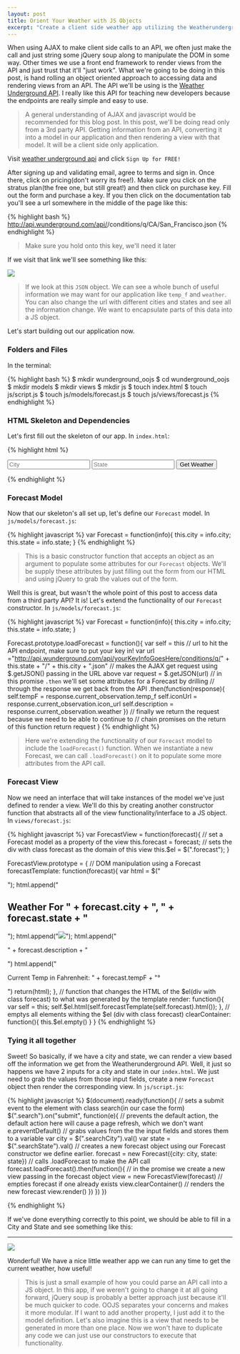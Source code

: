 ```yaml
---
layout: post
title: Orient Your Weather with JS Objects
excerpt: "Create a client side weather app utilizing the Weatherunderground API that implements an OOJS stucture"
---
```


When using AJAX to make client side calls to an API, we often just make the call and just string some jQuery soup along to manipulate the DOM in some way. Other times we use a front end framework to render views from the API and just trust that it'll "just work". What we're going to be doing in this post, is hand rolling an object oriented approach to accessing data and rendering views from an API. The API we'll be using is the [Weather Underground API](http://www.wunderground.com/weather/api/). I really like this API for teaching new developers because the endpoints are really simple and easy to use.

> A general understanding of AJAX and javascript would be recommended for this blog post. In this post, we'll be doing read only from a 3rd party API. Getting information from an API, converting it into a model in our application and then rendering a view with that model. It will be a client side only application.

Visit [weather underground api](http://www.wunderground.com/weather/api/?MR=1) and click `Sign Up for FREE!`

After signing up and validating email, agree to terms and sign in. Once there, click on pricing(don't worry its free!). Make sure you click on the stratus plan(the free one, but still great!) and then click on purchase key. Fill out the form and purchase a key. If you then click on the documentation tab you'll see a url somewhere in the middle of the page like this:

{% highlight bash %}
http://api.wunderground.com/api/<your key here>/conditions/q/CA/San_Francisco.json
{% endhighlight %}

> Make sure you hold onto this key, we'll need it later

If we visit that link we'll see something like this:

<img src="/images/weatherjson.png">

> If we look at this `JSON` object. We can see a whole bunch of useful information we may want for our application like `temp_f` and `weather`. You can also change the url with different cities and states and see all the information change. We want to encapsulate parts of this data into a JS object.

Let's start building out our application now.

### Folders and Files
In the terminal:

{% highlight bash %}
$ mkdir wunderground_oojs
$ cd wunderground_oojs
$ mkdir models
$ mkdir views
$ mkdir js
$ touch index.html
$ touch js/script.js
$ touch js/models/forecast.js
$ touch js/views/forecast.js
{% endhighlight %}

### HTML Skeleton and Dependencies
Let's first fill out the skeleton of our app. In `index.html`:

{% highlight html %}
<!DOCTYPE html>
<html lang="en">
<head>
  <meta charset="UTF-8">
  <title>Weather.ly</title>
  <!-- load jquery dependency and all other script files in this app -->
  <script src="https://code.jquery.com/jquery-2.1.4.js"></script>
  <script src="js/models/forecast.js"></script>
  <script src="js/views/forecast.js"></script>
  <script src="js/script.js"></script>
</head>
<body>
  <!-- form containing 2 inputs to get a city and state, as well as submit button -->
  <form class="search">
    <input class="searchCity" type="text" name ="city" placeholder="City">
    <input class="searchState" type="text" name ="state" placeholder="State">
    <input type="submit" value="Get Weather">
  </form>
  <!-- empty div that will contain our forecast -->
  <div class="forecast">
  </div>
</body>
</html>
{% endhighlight %}

### Forecast Model
Now that our skeleton's all set up, let's define our `Forecast` model. In `js/models/forecast.js`:

{% highlight javascript %}
var Forecast = function(info){
  this.city = info.city;
  this.state = info.state;
}
{% endhighlight %}

> This is a basic constructor function that accepts an object as an argument to populate some attributes for our `Forecast` objects. We'll be supply these attributes by just filling out the form from our HTML and using jQuery to grab the values out of the form.

Well this is great, but wasn't the whole point of this post to access data from a third party API? It is! Let's extend the functionality of our `Forecast` constructor. In `js/models/forecast.js`:

{% highlight javascript %}
var Forecast = function(info){
  this.city = info.city;
  this.state = info.state;
}

Forecast.prototype.loadForecast = function(){
  var self = this
  // url to hit the API endpoint, make sure to put your key in!
  var url ="http://api.wunderground.com/api/yourKeyInfoGoesHere/conditions/q/" + this.state + "/" + this.city + ".json"
  // makes the AJAX get request using $.getJSON() passing in the URL above
  var request = $.getJSON(url)
  // in this promise `.then` we'll set some attributes for a Forecast by drilling
  //  through the response we get back from the API
  .then(function(response){
    self.tempF = response.current_observation.temp_f
    self.iconUrl = response.current_observation.icon_url
    self.description = response.current_observation.weather
  })
  // finally we return the request because we need to be able to continue to
  // chain promises on the return of this function
  return request
}
{% endhighlight %}

> Here we're extending the functionality of our `Forecast` model to include the `loadForecast()` function. When we instantiate a new Forecast, we can call `.loadForecast()` on it to populate some more attributes from the API call.

### Forecast View

Now we need an interface that will take instances of the model we've just defined to render a view. We'll do this by creating another constructor function that abstracts all of the view functionality/interface to a JS object. In `views/forecast.js`:

{% highlight javascript %}
var ForecastView = function(forecast){
  // set a Forecast model as a property of the view
  this.forecast = forecast;
  // sets the div with class forecast as the domain of this view
  this.$el = $(".forecast");
}

ForecastView.prototype = {
  // DOM manipulation using a Forecast
  forecastTemplate: function(forecast){
    var html = $("<div></div>");
    html.append("<h2>Weather For " + forecast.city + ", " + forecast.state + "</h2>");
    html.append("<img class='artist-photo' src='" + forecast.iconUrl + "'>");
    html.append("<p class='description'>" + forecast.description + "</p>")
    html.append("<p class='tempF'>Current Temp in Fahrenheit: " + forecast.tempF + "°</p>")
    return(html);
  },
  // function that changes the HTML of the $el(div with class forecast) to what was generated by the template
  render: function(){
    var self = this;
    self.$el.html(self.forecastTemplate(self.forecast).html());
  },
  // emptys all elements withing the $el (div with class forecast)
  clearContainer: function(){
    this.$el.empty()
  }
}
{% endhighlight %}

### Tying it all together

Sweet! So basically, if we have a city and state, we can render a view based off the information we get from the Weatherunderground API. Well, it just so happens we have 2 inputs for a city and state in our `index.html`. We just need to grab the values from those input fields, create a new `Forecast` object then render the corresponding view. In `js/script.js`:

{% highlight javascript %}
$(document).ready(function(){
  // sets a submit event to the element with class search(in our case the form)
  $(".search").on("submit", function(e){
    // prevents the default action, the default action here will cause a page refresh, which we don't want
    e.preventDefault()
    // grabs values from the the input fields and stores them to a variable
    var city = $(".searchCity").val()
    var state = $(".searchState").val()
    // creates a new forecast object using our Forecast constructor we define earlier.
    forecast = new Forecast({city: city, state: state})
    // calls .loadForecast to make the API call
    forecast.loadForecast().then(function(){
      // in the promise we create a new view passing in the forecast object
      view = new ForecastView(forecast)
      // empties forecast if one already exists
      view.clearContainer()
      // renders the new forecast
      view.render()
    })
  })
})

{% endhighlight %}

If we've done everything correctly to this point, we should be able to fill in a City and State and see something like this:

<hr>

<img src="/images/weather.png">

Wonderful! We have a nice little weather app we can run any time to get the current weather, how useful!

> This is just a small example of how you could parse an API call into a JS object. In this app, if we weren't going to change it at all going forward, jQuery soup is probably a better approach just because it'll be much quicker to code. OOJS separates your concerns and makes it more modular. If I want to add another property, I just add it to the model definition. Let's also imagine this is a view that needs to be generated in more than one place. Now we won't have to duplicate any code we can just use our constructors to execute that functionality.
